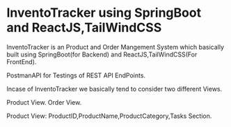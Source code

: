 # InventoTracker using SpringBoot and ReactJS,TailWindCSS
InventoTracker is an Product and Order Mangement System which basically built using SpringBoot(for Backend) and ReactJS,TailWindCSS(For FrontEnd).

PostmanAPI for Testings of REST API EndPoints.

Incase of InventoTracker we basically tend to consider two different Views.

Product View.
Order View.

Product View:
ProductID,ProductName,ProductCategory,Tasks Section.

